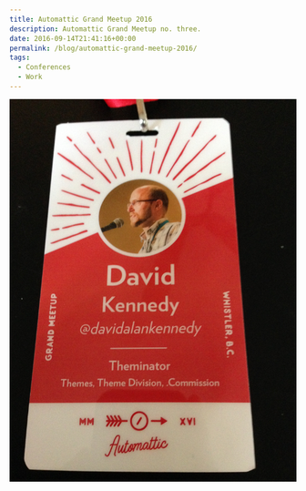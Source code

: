```yaml
---
title: Automattic Grand Meetup 2016
description: Automattic Grand Meetup no. three.
date: 2016-09-14T21:41:16+00:00
permalink: /blog/automattic-grand-meetup-2016/
tags:
  - Conferences
  - Work
---
```


<img src="./grandmeetup2016-1.jpg" alt="Automattic Grand Meetup 2016 conference badge with red and white design and the words David A. Kennedy, Automattic Grand Meetup 2016." loading="eager" decoding="sync"/>

